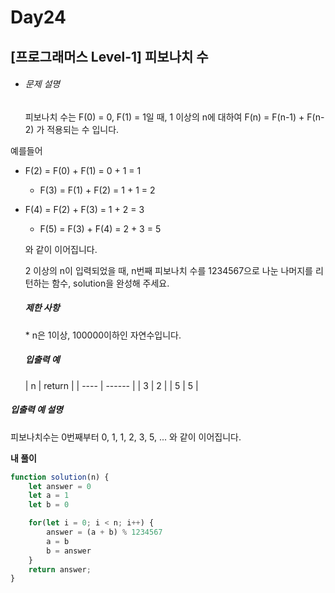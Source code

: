 # Day24



## [프로그래머스 Level-1] 피보나치 수



- ###### 문제 설명

  피보나치 수는 F(0) = 0, F(1) = 1일 때, 1 이상의 n에 대하여 F(n) = F(n-1) + F(n-2) 가 적용되는 수 입니다.
  
예를들어
  
- F(2) = F(0) + F(1) = 0 + 1 = 1
  - F(3) = F(1) + F(2) = 1 + 1 = 2
- F(4) = F(2) + F(3) = 1 + 2 = 3
  - F(5) = F(3) + F(4) = 2 + 3 = 5

  와 같이 이어집니다.

  2 이상의 n이 입력되었을 때, n번째 피보나치 수를 1234567으로 나눈 나머지를 리턴하는 함수, solution을 완성해 주세요.

  ##### 제한 사항

  \* n은 1이상, 100000이하인 자연수입니다.

  ##### 입출력 예

  | n    | return |
| ---- | ------ |
  | 3    | 2      |
| 5    | 5      |
  
##### 입출력 예 설명
  
피보나치수는 0번째부터 0, 1, 1, 2, 3, 5, ... 와 같이 이어집니다.



**내 풀이**

```js
function solution(n) {
    let answer = 0
    let a = 1
    let b = 0

    for(let i = 0; i < n; i++) {
        answer = (a + b) % 1234567
        a = b
        b = answer
    }
    return answer;
}
```

